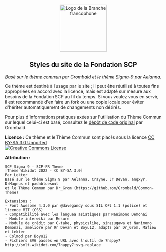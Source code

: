 <p align="center">
   <img src="https://raw.githubusercontent.com/FondationSCP/theme/main/docs/svg/int/scp-logo-fr.min.svg" alt="Logo de la Branche francophone" height="150px">
</p>

<h2 align="center">Styles du site de la Fondation SCP</h2>

<p align="center">
    <em>Basé sur le <a href="https://github.com/Grombald/Common-Theme/">thème commun</a> par Grombald et le thème Sigma-9 par Aelanna.</em>
</p>

Ce thème est destiné à l'usage par le site ; il peut être réutilisé à toutes fins appropriées en accord avec la licence, mais est adapté sur mesure aux besoins de la Fondation SCP au fil du temps. Si vous voulez vous en servir, il est recommandé d'en faire un fork ou une copie locale pour éviter d'hériter automatiquement de changements non désirés.

Pour plus d'informations pratiques axées sur l'utilisation du Thème Commun sur lequel celui-ci est basé, consultez le [dépôt de code original](https://github.com/Grombald/Common-Theme/wiki) par Grombald.

**Licence :** Ce thème et le Thème Commun sont placés sous la licence [CC BY-SA 3.0 Unported](https://github.com/FondationSCP/theme-du-site/blob/main/LICENSE.md)
<br>
<a rel="license" href="http://creativecommons.org/licenses/by-sa/3.0/"><img alt="Creative Commons License" style="border-width:0" src="https://i.creativecommons.org/l/by-sa/3.0/88x31.png" /></a>

**Attribution :**
```
SCP Sigma 9 - SCP-FR Theme
[Thème Wikidot 2022 - CC BY-SA 3.0]
Par Lekter
Basé sur le thème Sigma 9 par Aelanna, Crayne, Dr Devan, anqxyr, DrMagnus et pxdnbluesoul
et le Thème Commun par Dr_Grom (https://github.com/Grombald/Common-Theme)

Extensions :
- Font Awesome 4.3.0 par @davegandy sous SIL OFL 1.1 (police) et licence MIT (CSS)
- Compatibilité avec les languea asiatiques par Nanimono Demonai
- Module interwiki par Resure
- Module de crédit par C-take, physicslike, sinazugawa et Nanimono Demonai, amélioré par Dr Devan et Boyu12, adapté par Dr_Grom, Mafiew et Lekter
- Colmod par Boyu12
- Fichiers SVG passés en URL avec l'outil de 7happy7 http://smlt.wikidot.com/7happy7:svg-replace
```
